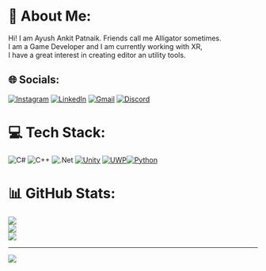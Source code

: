 # 💫 About Me:
Hi! I am Ayush Ankit Patnaik. Friends call me Alligator sometimes.<br>I am a Game Developer and I am currently working with XR, <br> I have a great interest in creating editor an utility tools.


## 🌐 Socials:
[![Instagram](https://img.shields.io/badge/Instagram-%23E4405F.svg?style=for-the-badge&logo=instagram&logoColor=white)](https://instagram.com/arigeta_sama)
[![LinkedIn](https://img.shields.io/badge/LinkedIn-%230077B5.svg?style=for-the-badge&logo=linkedin&logoColor=white)](https://www.linkedin.com/in/ayush-a-patnaik-29191220b/)
[![Gmail](https://img.shields.io/badge/Gmail-%23E4405F.svg?style=for-the-badge&logo=gmail&logoColor=white)](mailto:ayushankitpatnaik99@gmail.com)
[![Discord](https://img.shields.io/badge/Discord-_arigeta_-7289DA.svg?style=for-the-badge&logo=discord&logoColor=white)](https://discord.com/users/_arigeta_)
# 💻 Tech Stack:
![C#](https://img.shields.io/badge/c%23-%23239120.svg?style=for-the-badge&logo=csharp&logoColor=white) ![C++](https://img.shields.io/badge/c++-%2300599C.svg?style=for-the-badge&logo=c%2B%2B&logoColor=white) ![.Net](https://img.shields.io/badge/.NET-5C2D91?style=for-the-badge&logo=.net&logoColor=white) [![Unity](https://img.shields.io/badge/Unity-%23000000.svg?style=for-the-badge&logo=unity&logoColor=white)](https://unity.com/) [![UWP](https://img.shields.io/badge/UWP-%230072C6.svg?style=for-the-badge&logo=windows&logoColor=white)](https://docs.microsoft.com/en-us/windows/uwp/)[![Python](https://img.shields.io/badge/Python-black?style=for-the-badge&logo=python&logoColor=White)](https://www.python.org/)
# 📊 GitHub Stats:
![](https://github-readme-stats.vercel.app/api?username=Alligator-52&theme=merko&hide_border=false&include_all_commits=true&count_private=true)<br/>
![](https://github-readme-streak-stats.vercel.app/api?usenamer=Alligator-5&theme=merko&hide_border=false&include_all_commits=true&count_private=true)<br>
![](https://github-readme-stats.vercel.app/api/top-langs/?username=Alligator-52&theme=merko&hide_border=false&include_all_commits=true&count_private=false&layout=compact)

---
[![](https://visitcount.itsvg.in/api?id=Alligator-52&icon=0&color=0)](https://visitcount.itsvg.in)
